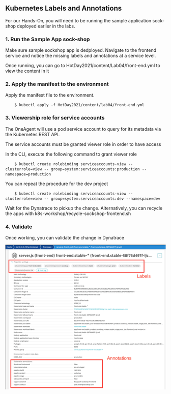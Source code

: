 ## Kubernetes Labels and Annotations
For our Hands-On, you will need to be running the sample application sock-shop deployed earlier in the labs.

### 1. Run the Sample App sock-shop
Make sure sample sockshop app is dedployed.  Navigate to the frontend service and notice the missing labels and annotations at a service level.

Once running, you can go to HotDay2021/content/Lab04/front-end.yml to view the content in it

### 2. Apply the manifest to the environment

Apply the manifest file to the environment.  
```
	$ kubectl apply -f HotDay2021/content/lab04/front-end.yml

```

### 3. Viewership role for service accounts
The OneAgent will use a pod service account to query for its metadata via the Kubernetes REST API.

The service accounts must be granted viewer role in order to have access

In the CLI, execute the following command to grant viewer role

```
	$ kubectl create rolebinding serviceaccounts-view --clusterrole=view --	group=system:serviceaccounts:production --namespace=production
```
You can repeat the procedure for the dev project

```
	$ kubectl create rolebinding serviceaccounts-view --clusterrole=view --	group=system:serviceaccounts:dev --namespace=dev
```

Wait for the Dynatrace to pickup the change. Alternatively, you can recycle the apps with k8s-workshop/recycle-sockshop-frontend.sh

### 4. Validate

Once working, you can validate the change in Dynatrace

![SockShopDevRunning](../../assets/images/lab4-labels_annotations.png)
